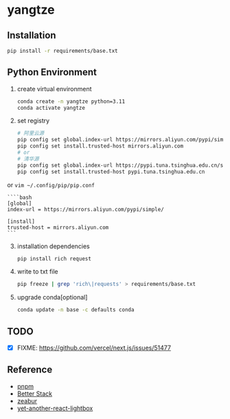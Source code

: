 # yangtze

## Installation

```bash
pip install -r requirements/base.txt
```

## Python Environment

1. create virtual environment

   ```bash
   conda create -n yangtze python=3.11
   conda activate yangtze
   ```

2. set registry

   ```bash
   # 阿里云源
   pip config set global.index-url https://mirrors.aliyun.com/pypi/simple/
   pip config set install.trusted-host mirrors.aliyun.com
   # or
   # 清华源
   pip config set global.index-url https://pypi.tuna.tsinghua.edu.cn/simple/
   pip config set install.trusted-host pypi.tuna.tsinghua.edu.cn
   ```

or `vim ~/.config/pip/pip.conf`

    ````bash
    [global]
    index-url = https://mirrors.aliyun.com/pypi/simple/

    [install]
    trusted-host = mirrors.aliyun.com
    ```

3. installation dependencies

   ```bash
   pip install rich request
   ```

4. write to txt file

   ```bash
   pip freeze | grep 'rich\|requests' > requirements/base.txt
   ```

5. upgrade conda[optional]

   ```bash
   conda update -n base -c defaults conda
   ```

## TODO

- [x] FIXME: https://github.com/vercel/next.js/issues/51477

## Reference

- [pnpm](https://pnpm.io/)
- [Better Stack](https://betterstack.com/)
- [zeabur](https://zeabur.com/docs/zh-CN/guides/nodejs)
- [yet-another-react-lightbox](https://yet-another-react-lightbox.com/)
